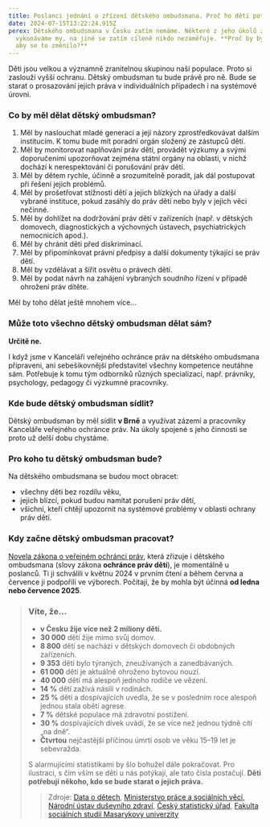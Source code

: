 ```yaml
---
title: Poslanci jednání o zřízení dětského ombudsmana. Proč ho děti potřebují?
date: 2024-07-15T13:22:24.915Z
perex: Dětského ombudsmana v Česku zatím nemáme. Některé z jeho úkolů zatím
  vykonáváme my, na jiné se zatím cíleně nikdo nezaměřuje. **Proč by bylo dobré,
  aby se to změnilo?**
---
```

Děti jsou velkou a významně zranitelnou skupinou naší populace. Proto si zaslouží vyšší ochranu. Dětský ombudsman tu bude právě pro ně. Bude se starat o prosazování jejich práva v individuálních případech i na systémové úrovni.

### Co by měl dělat dětský ombudsman?

1. Měl by naslouchat mladé generaci a její názory zprostředkovávat dalším institucím. K tomu bude mít poradní orgán složený ze zástupců dětí.
2. Měl by monitorovat naplňování práv dětí, provádět výzkumy a svými doporučeními upozorňovat zejména státní orgány na oblasti, v nichž dochází k nerespektování či porušování práv dětí. 
3. Měl by dětem rychle, účinně a srozumitelně poradit, jak dál postupovat při řešení jejich problémů.
4. Měl by prošetřovat stížnosti dětí a jejich blízkých na úřady a další vybrané instituce, pokud zasáhly do práv dětí nebo byly v jejich věci nečinné. 
5. Měl by dohlížet na dodržování práv dětí v zařízeních (např. v dětských domovech, diagnostických a výchovných ústavech, psychiatrických nemocnicích apod.).
6. Měl by chránit děti před diskriminací.
7. Měl by připomínkovat právní předpisy a další dokumenty týkající se práv dětí.
8. Měl by vzdělávat a šířit osvětu o právech dětí.
9. Měl by podat návrh na zahájení vybraných soudního řízení v případě ohrožení práv dítěte. 

Měl by toho dělat ještě mnohem více... 

### Může toto všechno dětský ombudsman dělat sám?

**Určitě ne.** 

I když jsme v Kanceláři veřejného ochránce práv na dětského ombudsmana připraveni, ani sebešikovnější představitel všechny kompetence neutáhne sám. Potřebuje k tomu tým odborníků různých specializací, např. právníky, psychology, pedagogy či výzkumné pracovníky.

### Kde bude dětský ombudsman sídlit?

Dětský ombudsman by měl sídlit **v Brně** a využívat zázemí a pracovníky Kanceláře veřejného ochránce práv. Na úkoly spojené s jeho činností se proto už delší dobu chystáme. 

### Pro koho tu dětský ombudsman bude?

Na dětského ombudsmana se budou moct obracet: 

* všechny děti bez rozdílu věku, 
* jejich blízcí, pokud budou namítat porušení práv dětí,
* všichni, kteří chtějí upozornit na systémové problémy v oblasti ochrany práv dětí. 

### Kdy začne dětský ombudsman pracovat?

[Novela zákona o veřejném ochránci práv](https://www.psp.cz/sqw/historie.sqw?o=9&T=688), která zřizuje i dětského ombudsmana (slovy zákona **ochránce práv dětí**), je momentálně u poslanců. Ti ji schválili v květnu 2024 v prvním čtení a během června a července ji podpořili ve výborech. Počítají, že by mohla být účinná **od ledna nebo července 2025**.



> ### Víte, že...
>
> * **v Česku žije více než 2 miliony dětí.** 
> * **30 000** dětí žije mimo svůj domov. 
> * **8 800** dětí se nachází v dětských domovech či obdobných zařízeních. 
> * **9 353** dětí bylo týraných, zneužívaných a zanedbávaných. 
> * **61 000** dětí je aktuálně ohroženo bytovou nouzí. 
> * **40 000** dětí má alespoň jednoho rodiče ve vězení. 
> * **14 %** dětí zažívá násilí v rodinách. 
> * **25 %** dětí a dospívajících uvedla, že se v posledním roce alespoň jednou stala obětí agrese. 
> * **7 %** dětské populace má zdravotní postižení. 
> * **30 %** dospívajících dívek uvádí, že se více než jednou týdně cítí „na dně“. 
> * **Čtvrtou** nejčastější příčinou úmrtí osob ve věku 15–19 let je sebevražda. 
>
> S alarmujícími statistikami by šlo bohužel dále pokračovat. Pro ilustraci, s čím vším se děti u nás potýkají, ale tato čísla postačují. **Děti potřebují někoho, kdo se bude starat o jejich práva.**
>
> > Zdroje: [Data o dětech](https://dataodetech.cz/display/22), [Ministerstvo práce a sociálních věcí,](https://www.mpsv.cz/statistiky-1) [Národní ústav duševního zdraví](https://dzda.cz/), [Český statistický úřad](https://csu.gov.cz/produkty/deti-se-zdravotnim-postizenim-a-osoby-se-zdravotnim-postizenim-zijici-mimo-soukrome-domacnosti-2017-2018), [Fakulta sociálních studií Masarykovy univerzity](https://irtis.muni.cz/media/3137006/eu_kids_online_report_2018_cz_main.pdf)